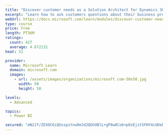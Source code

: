 ```yaml
---
title: "Discover customer needs as a Solution Architect for Dynamics 365 and Power Platform"
excerpt: "Learn how to ask customers questions about their business processes and feature requirements to create a viable solution."
webUrl: https://docs.microsoft.com/learn/modules/discover-customer-needs/
type: course
price: Free
length: PT36M
ratings:
  count: 427
  average: 4.672131
heat: 51

provider:
  name: Microsoft Learn
  domain: microsoft.com
  images:
    - url: /assets/images/organizations/microsoft.com-50x50.jpg
      width: 50
      height: 50

levels:
  - Advanced

topics:
  - Power BI

secured: "mN2Jf/ZEXOC6iQUsspztnw9mJd2QGhOBlL+gP8w8Cob+p0zEjitSFHY4cUDeDSe49DHuPxg2yC0tzd1P6O9ZEgVoK+kCQr2Cq+cRfzwbd0JttyzZ0R1+wYgTrd5VlXDtt72xXSC4Gl1VxXxEw3xf6i8hQUCISrNwl46gazVUWeQnO+8ctZJ2aNGCNd+fgrgT3GyJNcXwAymcAjwCiSUwWggYyKYwtM6iGAN7Q4HKDm+pR6SweWlgjLkuDRYBQ2Xv8vuIhw5T2EQreFCBo7564yUQcwjTf3kMg6dSGR2EGcL0/UCB9KB8RxKAjjQ/u/atKWV6+FyWiZ712PRxopxQ1YPXIwjLFWaS8SNXcmkEzTyssucdPZeLWkJuJgYvtIFvaDFxlSB+4gaexv9yDPB4LME21HL4Tj3tXd5HR0WW1aM=;vyds6QipM6azQIyXsHBBOA=="
---
```


